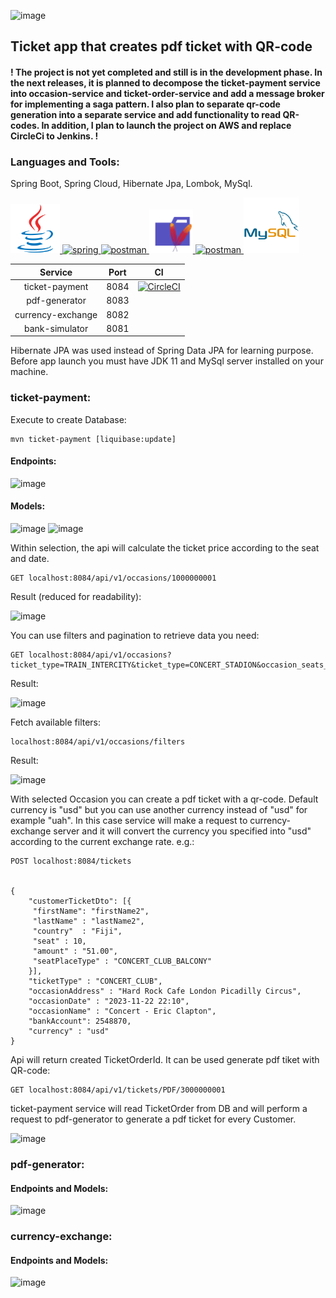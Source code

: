 ![image](https://github.com/Artemiy7/ticket/assets/83453822/dd45b937-65f0-4ada-a6e6-15ec68e2ebb4)<h2 align="left">Ticket app that creates pdf ticket with QR-code</h2>
<h4 align="left">! The project is not yet completed and still is in the development phase.
In the next releases, it is planned to decompose the ticket-payment service into occasion-service and ticket-order-service and add a message broker for implementing a saga pattern. I also plan to separate qr-code generation into a separate service and add functionality to read QR-codes.
In addition, I plan to launch the project on AWS and replace CircleCi to Jenkins. !</h4>

<h3 align="left">Languages and Tools: </h3>
Spring Boot, Spring Cloud, Hibernate Jpa, Lombok, MySql.
<p align="left"> <a href="https://www.java.com" target="_blank" rel="noreferrer"> <img src="https://raw.githubusercontent.com/devicons/devicon/master/icons/java/java-original.svg" alt="java" width="79" height="79"/> </a> 
<a href="https://spring.io/" target="_blank" rel="noreferrer"> <img src="https://www.vectorlogo.zone/logos/springio/springio-icon.svg" alt="spring" width="70" height="70"/> </a>
<a href="https://postman.com" target="_blank" rel="noreferrer"> <img src="https://www.vectorlogo.zone/logos/hibernate/hibernate-icon.svg" alt="postman" width="70" height="70"/> </a> 
<a href="https://postman.com" target="_blank" rel="noreferrer"> <img src="https://github.com/vscode-icons/vscode-icons/blob/master/icons/folder_type_maven.svg" alt="postman" width="70" height="70"/> </a> 
<a href="https://postman.com" target="_blank" rel="noreferrer"> <img src="https://upload.vectorlogo.zone/logos/mockito/images/36c60459-46b2-46dd-87b7-5ed157df95d4.svg" alt="postman" width="110" height="70"/> </a>  
<a href="https://www.mysql.com/" target="_blank" rel="noreferrer"> <img src="https://raw.githubusercontent.com/devicons/devicon/master/icons/mysql/mysql-original-wordmark.svg" alt="mysql" width="89" height="89"/> </a> </p>




| Service | Port  |  CI  |
| :---:   | :---: | :---:   |
| ticket-payment | 8084   | [![CircleCI](https://dl.circleci.com/status-badge/img/gh/Artemiy7/ticket/tree/master.svg?style=svg)](https://dl.circleci.com/status-badge/redirect/gh/Artemiy7/ticket/tree/master)  |
| pdf-generator | 8083   |  |
| currency-exchange | 8082   |  |
| bank-simulator | 8081   |  |

Hibernate JPA was used instead of Spring Data JPA for learning purpose. Before app launch you must have JDK 11 and MySql server installed on your machine.

<h3 align="left">ticket-payment:</h3>


Execute to create Database:
 	
	mvn ticket-payment [liquibase:update]


<h4 align="left">Endpoints:</h4>



![image](https://github.com/Artemiy7/ticket/assets/83453822/5a06393f-cd39-4a71-b294-4e7083902746)



<h4 align="left">Models:</h4>

![image](https://github.com/Artemiy7/ticket/assets/83453822/1803fa20-46c4-4977-a3bc-370caa8d0919)
![image](https://github.com/Artemiy7/ticket/assets/83453822/9b9c68bb-b950-49b7-a365-83ef3c159597)




Within selection, the api will calculate the ticket price according to the seat and date.


	GET localhost:8084/api/v1/occasions/1000000001


Result (reduced for readability):

![image](https://user-images.githubusercontent.com/83453822/224006378-3640a4b2-c8bb-4d23-84bd-b9cccba28987.png)




You can use filters and pagination to retrieve data you need:

	GET localhost:8084/api/v1/occasions?ticket_type=TRAIN_INTERCITY&ticket_type=CONCERT_STADION&occasion_seats_from=30&size=3&page=0&sorting_order=DESC&sorting_field=occasionId
	

Result:


![image](https://github.com/Artemiy7/ticket/assets/83453822/a739ad83-0140-4a14-99ed-9aee5bd7f9ae)



Fetch available filters:

	localhost:8084/api/v1/occasions/filters

Result:


![image](https://github.com/Artemiy7/ticket/assets/83453822/d43a11e1-f599-41a2-8ca6-27de15240875)



With selected Occasion you can create a pdf ticket with a qr-code. Default currency is "usd" but you can use another currency instead of "usd" for example "uah". In this case service will make a request to currency-exchange server and it will convert the currency you specified into "usd" according to the current exchange rate.
e.g.:

	POST localhost:8084/tickets


	{
	    "customerTicketDto": [{
		 "firstName": "firstName2",
		 "lastName" : "lastName2",
		 "country"  : "Fiji", 
		 "seat" : 10,
		 "amount" : "51.00",
		 "seatPlaceType" : "CONCERT_CLUB_BALCONY"
		}],
	    "ticketType" : "CONCERT_CLUB",
	    "occasionAddress" : "Hard Rock Cafe London Picadilly Circus",
	    "occasionDate" : "2023-11-22 22:10",
	    "occasionName" : "Concert - Eric Clapton",
	    "bankAccount": 2548870,
	    "currency" : "usd"
	}

Api will return created TicketOrderId. It can be used generate pdf tiket with QR-code:

	GET localhost:8084/api/v1/tickets/PDF/3000000001
	
ticket-payment service will read TicketOrder from DB and will perform a request to pdf-generator to generate a pdf ticket for every Customer.

![image](https://user-images.githubusercontent.com/83453822/215364843-ccd59b68-43ab-443b-a734-fb157196122a.png)




<h3 align="left">pdf-generator:</h3>

<h4 align="left">Endpoints and Models:</h4>



![image](https://github.com/Artemiy7/ticket/assets/83453822/5743000f-a0dc-43cf-b852-81f81c9d69d8)






<h3 align="left">currency-exchange:</h3>

<h4 align="left">Endpoints and Models:</h4>

![image](https://user-images.githubusercontent.com/83453822/224015518-75a44bb6-bdee-4697-81ae-0f4a147d2f47.png)







